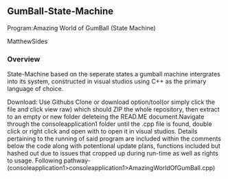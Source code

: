 ## GumBall-State-Machine

Program:Amazing World of GumBall (State Machine)

MatthewSides

### Overview
State-Machine based on the seperate states a gumball machine intergrates into its system, constructed in visual studios using C++ as the primary language of choice.

Download: Use Githubs Clone or download option/tool(or simply click the file and click view raw) which should ZIP the whole repository, then extract to an empty or new folder deleteing the READ.ME document.Navigate through the consoleapplication1 folder until the .cpp file is found, double click or right click and open with to open it in visual studios. Details pertaining to the running of said program are included within the comments below the code along with potentional update plans, functions included but hashed out due to issues that cropped up during run-time as well as rights to usage. Following pathway-(consoleapplication1>consoleapplication1>AmazingWorldOfGumBall.cpp)  


